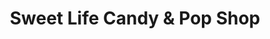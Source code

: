 ---
title: "Sweet Life Candy & Pop Shop"
url: /london/sweet-life-candy-and-pop-shop/
shop: confectionery
---
